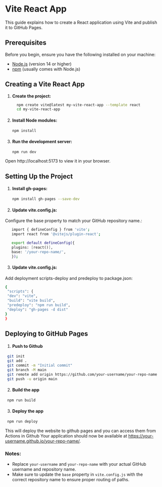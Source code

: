 # Vite React App

This guide explains how to create a React application using Vite and publish it to GitHub Pages.

## Prerequisites

Before you begin, ensure you have the following installed on your machine:

- [Node.js](https://nodejs.org/) (version 14 or higher)
- [npm](https://www.npmjs.com/) (usually comes with Node.js)

## Creating a Vite React App

1. **Create the project:**

   ```bash
     npm create vite@latest my-vite-react-app --template react
     cd my-vite-react-app
   ```
2. #### Install Node modules:
    ```bash
    npm install
    ```
3. #### Run the development server:
   ```bash
   npm run dev
   ```
Open http://localhost:5173 to view it in your browser.
 
## Setting Up the Project
1. #### Install gh-pages:
   ```bash
   npm install gh-pages --save-dev
   ```
2. #### Update vite.config.js:

Configure the base property to match your GitHub repository name.:
   ```bash
      import { defineConfig } from 'vite';
      import react from '@vitejs/plugin-react';

      export default defineConfig({
      plugins: [react()],
      base: '/your-repo-name/',
      });

   ```
3. #### Update vite.config.js:

Add deployment scripts-deploy and predeploy to package.json:
   ```bash
  {
    "scripts": {
    "dev": "vite",
    "build": "vite build",
    "predeploy": "npm run build",
    "deploy": "gh-pages -d dist"
  }
}


   ```
## Deploying to GitHub Pages
1. #### Push to Github
 ```bash
  git init
  git add .
  git commit -m "Initial commit"
  git branch -M main
  git remote add origin https://github.com/your-username/your-repo-name.git
  git push -u origin main
  ```
2. #### Build the app
 ```bash
  npm run build
 ```
3. #### Deploy the app
 ```bash
  npm run deploy
 ```

This will deploy the website to github pages and you can access them from Actions in Github
Your application should now be available at https://your-username.github.io/your-repo-name/.


### Notes:

- Replace `your-username` and `your-repo-name` with your actual GitHub username and repository name.
- Make sure to update the `base` property in `vite.config.js` with the correct repository name to ensure proper routing of paths.

